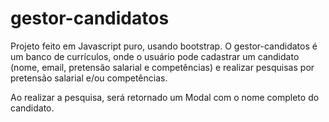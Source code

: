 # gestor-candidatos
Projeto feito em Javascript puro, usando bootstrap.
O gestor-candidatos é um banco de currículos, onde o usuário pode cadastrar um candidato (nome, email, pretensão salarial e competências) e realizar pesquisas por pretensão salarial e/ou competências.

Ao realizar a pesquisa, será retornado um Modal com o nome completo do candidato.

